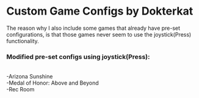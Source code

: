 # Custom Game Configs by Dokterkat

The reason why I also include some games that already have pre-set configurations, is that those games never seem to use the joystick(Press) functionality. <br>
<h3> Modified pre-set configs using joystick(Press):</h3> <br>
-Arizona Sunshine <br>
-Medal of Honor: Above and Beyond <br>
-Rec Room <br>
 
